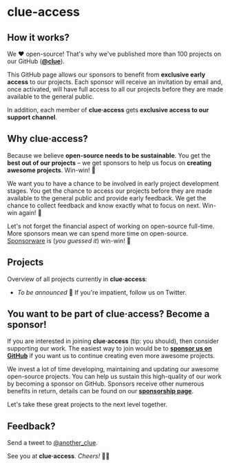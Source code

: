 # clue-access

## How it works?

We ❤️ open-source! That's why we've published more than 100 projects on our GitHub ([**@clue**](https://github.com/clue)).

This GitHub page allows our sponsors to benefit from **exclusive early access** to our projects.
Each sponsor will receive an invitation by email and, once activated, will have full access to all our projects before they are made available to the general public.

In addition, each member of **clue·access** gets **exclusive access to our support channel**.

## Why clue·access?

Because we believe **open-source needs to be sustainable**.
You get the **best out of our projects** – we get sponsors to help us focus on **creating awesome projects**.
Win-win! 💪

We want you to have a chance to be involved in early project development stages.
You get the chance to access our projects before they are made available to the general public and provide early feedback.
We get the chance to collect feedback and know exactly what to focus on next.
Win-win again! 💪

Let's not forget the financial aspect of working on open-source full-time.
More sponsors mean we can spend more time on open-source.
[Sponsorware](https://github.com/sponsorware/docs) is (*you guessed it*) win-win! 💪

## Projects

Overview of all projects currently in **clue·access**:

* *To be announced* 🤫 If you're impatient, follow us on Twitter.

## You want to be part of clue·access? Become a sponsor!

If you are interested in joining **clue·access** (tip: you should), then consider supporting our work. 
The easiest way to join would be to [**sponsor us on GitHub**](https://github.com/sponsors/clue) if you want us to continue creating even more awesome projects.

We invest a lot of time developing, maintaining and updating our awesome open-source projects. You can help us sustain this high-quality of our work by becoming a sponsor on GitHub. Sponsors receive other numerous benefits in return, details can be found on our [**sponsorship page**](https://github.com/sponsors/clue).

Let's take these great projects to the next level together.

## Feedback?

Send a tweet to [@another_clue](https://twitter.com/another_clue).

See you at **clue·access**.
*Cheers!* 🎉💥
